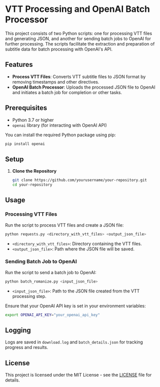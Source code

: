 # VTT Processing and OpenAI Batch Processor

This project consists of two Python scripts: one for processing VTT files and generating JSON, and another for sending batch jobs to OpenAI for further processing. The scripts facilitate the extraction and preparation of subtitle data for batch processing with OpenAI's API.

## Features

- **Process VTT Files**: Converts VTT subtitle files to JSON format by removing timestamps and other directives.
- **OpenAI Batch Processor**: Uploads the processed JSON file to OpenAI and initiates a batch job for completion or other tasks.

## Prerequisites

- Python 3.7 or higher
- `openai` library (for interacting with OpenAI API)

You can install the required Python package using pip:

```bash
pip install openai
```

## Setup

1. **Clone the Repository**

   ```bash
   git clone https://github.com/yourusername/your-repository.git
   cd your-repository
   ```

## Usage

### Processing VTT Files

Run the script to process VTT files and create a JSON file:

```bash
python requests.py <directory_with_vtt_files> <output_json_file>
```

- `<directory_with_vtt_files>`: Directory containing the VTT files.
- `<output_json_file>`: Path where the JSON file will be saved.

### Sending Batch Job to OpenAI

Run the script to send a batch job to OpenAI:

```bash
python batch_romanize.py <input_json_file>
```

- `<input_json_file>`: Path to the JSON file created from the VTT processing step.

Ensure that your OpenAI API key is set in your environment variables:

```bash
export OPENAI_API_KEY="your_openai_api_key"
```

## Logging

Logs are saved in `download.log` and `batch_details.json` for tracking progress and results.

## License

This project is licensed under the MIT License - see the [LICENSE](LICENSE) file for details.
